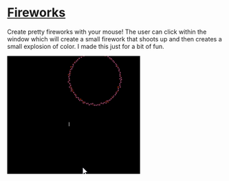 
# [Fireworks](https://github.com/Natf/p5js/tree/master/Fireworks)
Create pretty fireworks with your mouse!
The user can click within the window which will create a small firework that shoots up and then creates a small explosion of color.
I made this just for a bit of fun.

![Fireworks running](https://raw.githubusercontent.com/Natf/p5js/master/Fireworks/fireworks.gif)
